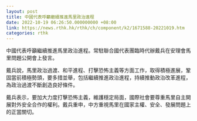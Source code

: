```yaml
---
layout: post
title: 中國代表呼籲繼續推進馬里政治進程
date: 2022-10-19 06:26:50.000000000 +08:00
link: https://news.rthk.hk/rthk/ch/component/k2/1671588-20221019.htm
categories: rthk
---
```


中國代表呼籲繼續推進馬里政治進程。常駐聯合國代表團臨時代辦戴兵在安理會馬里問題公開會上發言。

戴兵說，馬里政治過渡、和平進程、打擊恐怖主義等方面工作，取得積極進展，鞏固當前積極勢頭，要多措並舉，包括繼續推進政治進程，持續推動政治改革進程，為政治過渡不斷創造良好條件。

戴兵表示，要加大力度打擊恐怖主義，維護穩定局面，國際社會要尊重馬里自主開展對外安全合作的權利。戴兵重申，中方重視馬里在國家主權、安全、發展問題上的正當關切。

